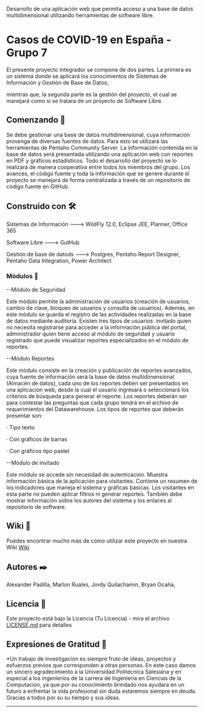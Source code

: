 Desarrollo de una aplicación web que permita acceso a una base de datos multidimensional utilizando herramientas de software libre.
# Casos de COVID-19 en España - Grupo 7

El presente proyecto integrador se compone de dos partes. La primera es un sistema donde se aplicará los conocimientos de Sistemas de Información y Gestión de Base de Datos;

mientras que, la segunda parte es la gestión del proyecto, el cual se manejará como si se tratara de un proyecto de Software Libre.

## Comenzando 🚀

Se debe gestionar una base de datos multidimensional, cuya información provenga de diversas fuentes de datos. Para esto se utilizará las herramientas de Pentaho Community Server. La información contenida en la base de datos será presentada utilizando una aplicación web con reportes en PDF y gráficos estadísticos. Todo el desarrollo del proyecto se lo realizará de manera cooperativa entre todos los miembros del grupo. Los avances, el código fuente y toda la información que se genere durante el proyecto se manejará de forma centralizada a través de un repositorio de código fuente en GitHub.

## Construido con 🛠️

Sistemas de Información ---> WildFly 12.0, Eclipse JEE, Planner, Office 365

Software Libre ---> GutHub 

Gestión de base de datods ---> Postgres, Pentaho Report Designer, Pentaho Data Integration, Power Architect

### Módulos 🔧

--Módulo de Seguridad 

Este módulo permite la administración de usuarios (creación de usuarios, cambio de clave, bloqueo de usuarios y consulta de usuarios). Además, en este módulo se guarda el registro de las actividades realizadas en la base de datos mediante auditoría. Existen tres tipos de usuarios: invitado quien no necesita registrarse para acceder a la información pública del portal, administrador quien tiene acceso al módulo de seguridad y usuario registrado que puede visualizar reportes especializados en el módulo de reportes.

--Módulo Reportes 

Este módulo consiste en la creación y publicación de reportes avanzados, cuya fuente de información será la base de datos multidimensional (Almacén de datos), cada uno de los reportes deben ser presentados en una aplicación web, desde la cual el usuario ingresará o seleccionará los criterios de búsqueda para generar el reporte. Los reportes deberán ser para contestar las preguntas que cada grupo tendrá en el archivo de requerimientos del Datawarehouse. Los tipos de reportes que deberán presentar son: 

· Tipo texto  

· Con gráficos de barras 

· Con gráficos tipo pastel 

--Módulo de invitado 

Este módulo se accede sin necesidad de autenticación. Muestra información básica de la aplicación para visitantes. Contiene un resumen de los indicadores que maneja el sistema y gráficas básicas. Los visitantes en esta parte no pueden aplicar filtros ni generar reportes. También debe mostrar información sobre los autores del sistema y los enlaces al repositorio de software.


## Wiki 📖

Puedes encontrar mucho más de cómo utilizar este proyecto en nuestra Wiki
[Wiki](https://github.com/AlexanderPadilla1/proyecto-git5.wiki.git)

## Autores ✒️
Alexander Padilla, 
Marlon Ruales, 
Jordy Quilachamin, 
Bryan Ocaña, 

## Licencia 📄

Este proyecto está bajo la Licencia (Tu Licencia) - mira el archivo [LICENSE.md](LICENSE.md) para detalles

## Expresiones de Gratitud 🎁

*Un trabajo de investigación es siempre fruto de ideas, proyectos y esfuerzos previos que
corresponden a otras personas. En este caso damos un sincero agradecimiento a la Universidad Politecnica Salesiana y en especial a los ingenierios de la carrera de Ingenieria en Ciencias de la Computacion, ya que por su conocimiento brindado nos ayudara en un futuro a enfrentar la vida profesional sin duda estaremos siempre en
deuda. Gracias a todos por su  su tiempo y sus ideas. 


---

